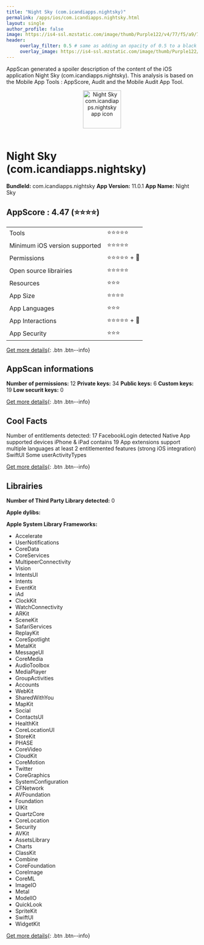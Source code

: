 ```yaml
---
title: "Night Sky (com.icandiapps.nightsky)"
permalink: /apps/ios/com.icandiapps.nightsky.html
layout: single
author_profile: false
image: https://is4-ssl.mzstatic.com/image/thumb/Purple122/v4/77/f5/a9/77f5a912-082e-209f-4ad4-8c7736d2ea16/AppIcon5-1x_U007emarketing-0-7-0-sRGB-0-85-220-0.png/512x512bb.jpg
header: 
     overlay_filter: 0.5 # same as adding an opacity of 0.5 to a black background
     overlay_image: https://is4-ssl.mzstatic.com/image/thumb/Purple122/v4/77/f5/a9/77f5a912-082e-209f-4ad4-8c7736d2ea16/AppIcon5-1x_U007emarketing-0-7-0-sRGB-0-85-220-0.png/512x512bb.jpg
---
```

AppScan generated a spoiler description of the content of the iOS application Night Sky (com.icandiapps.nightsky). This analysis is based on the Mobile App Tools : AppScore, Audit and the Mobile Audit App Tool.

  
  
<div style="text-align: center;"><img src="https://is4-ssl.mzstatic.com/image/thumb/Purple122/v4/77/f5/a9/77f5a912-082e-209f-4ad4-8c7736d2ea16/AppIcon5-1x_U007emarketing-0-7-0-sRGB-0-85-220-0.png/512x512bb.jpg" width="100" height="100" alt="Night Sky com.icandiapps.nightsky app icon"></div></br>
  
# Night Sky (com.icandiapps.nightsky)

**BundleId:** com.icandiapps.nightsky
**App Version:** 11.0.1
**App Name:** Night Sky


## AppScore : 4.47 (⭐️⭐️⭐️⭐️) 

<table>
<tr><td> Tools </td><td> ⭐️⭐️⭐️⭐️⭐️ </td></tr>
<tr><td> Minimum iOS version supported </td><td> ⭐️⭐️⭐️⭐️⭐️ </td></tr>
<tr><td> Permissions </td><td> ⭐️⭐️⭐️⭐️⭐️ + 🌟 </td></tr>
<tr><td> Open source librairies </td><td> ⭐️⭐️⭐️⭐️⭐️ </td></tr>
<tr><td> Resources </td><td> ⭐️⭐️⭐️ </td></tr>
<tr><td> App Size </td><td> ⭐️⭐️⭐️⭐️ </td></tr>
<tr><td> App Languages </td><td> ⭐️⭐️⭐️ </td></tr>
<tr><td> App Interactions </td><td> ⭐️⭐️⭐️⭐️⭐️ + 🌟 </td></tr>
<tr><td> App Security </td><td> ⭐️⭐️⭐️ </td></tr>
</table>

[Get more details](/pricing.html){: .btn .btn--info}  
  
## AppScan informations 

**Number of permissions:** 12
**Private keys:** 34
**Public keys:** 6
**Custom keys:** 19
**Low securit keys:** 0
  
[Get more details](/pricing.html){: .btn .btn--info}

## Cool Facts

Number of entitlements detected: 17
FacebookLogin detected
Native App
supported devices iPhone & iPad
contains 19 App extensions
support multiple languages
at least 2 entitlemented features (strong iOS integration)
SwiftUI
Some userActivityTypes
  
[Get more details](/pricing.html){: .btn .btn--info}

## Librairies 
**Number of Third Party Library detected:** 0

**Apple dylibs:**


**Apple System Library Frameworks:**
- Accelerate
- UserNotifications
- CoreData
- CoreServices
- MultipeerConnectivity
- Vision
- IntentsUI
- Intents
- EventKit
- iAd
- ClockKit
- WatchConnectivity
- ARKit
- SceneKit
- SafariServices
- ReplayKit
- CoreSpotlight
- MetalKit
- MessageUI
- CoreMedia
- AudioToolbox
- MediaPlayer
- GroupActivities
- Accounts
- WebKit
- SharedWithYou
- MapKit
- Social
- ContactsUI
- HealthKit
- CoreLocationUI
- StoreKit
- PHASE
- CoreVideo
- CloudKit
- CoreMotion
- Twitter
- CoreGraphics
- SystemConfiguration
- CFNetwork
- AVFoundation
- Foundation
- UIKit
- QuartzCore
- CoreLocation
- Security
- AVKit
- AssetsLibrary
- Charts
- ClassKit
- Combine
- CoreFoundation
- CoreImage
- CoreML
- ImageIO
- Metal
- ModelIO
- QuickLook
- SpriteKit
- SwiftUI
- WidgetKit


  
[Get more details](/pricing.html){: .btn .btn--info}

